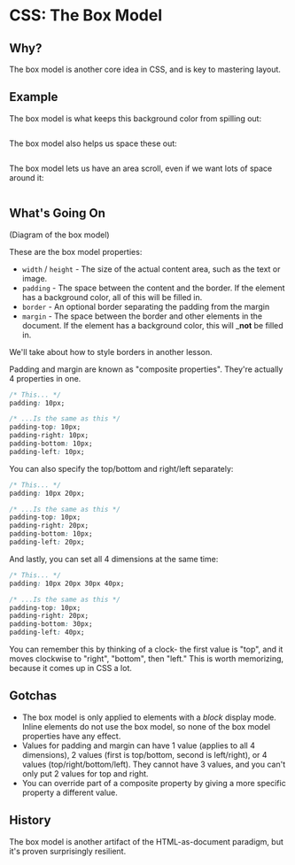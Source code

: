 # CSS: The Box Model

## Why?

The box model is another core idea in CSS, and is key to mastering layout.

## Example

The box model is what keeps this background color from spilling out:

```css
```

The box model also helps us space these out:

```css
```

The box model lets us have an area scroll, even if we want lots of space around it:

```css
```

## What's Going On

(Diagram of the box model)

These are the box model properties:

* `width` / `height` - The size of the actual content area, such as the text or image.
* `padding` - The space between the content and the border. If the element has a background color, all of this will be filled in.
* `border` - An optional border separating the padding from the margin
* `margin` - The space between the border and other elements in the document. If the element has a background color, this will  _**not** be filled in.

We'll take about how to style borders in another lesson.

Padding and margin are known as "composite properties". They're actually 4 properties in one.

```css
/* This... */
padding: 10px;

/* ...Is the same as this */
padding-top: 10px;
padding-right: 10px;
padding-bottom: 10px;
padding-left: 10px;
```

You can also specify the top/bottom and right/left separately:

```css
/* This... */
padding: 10px 20px;

/* ...Is the same as this */
padding-top: 10px;
padding-right: 20px;
padding-bottom: 10px;
padding-left: 20px;
```

And lastly, you can set all 4 dimensions at the same time:

```css
/* This... */
padding: 10px 20px 30px 40px;

/* ...Is the same as this */
padding-top: 10px;
padding-right: 20px;
padding-bottom: 30px;
padding-left: 40px;
```

You can remember this by thinking of a clock- the first value is "top", and it moves clockwise to "right", "bottom", then "left." This is worth memorizing, because it comes up in CSS a lot.

## Gotchas

* The box model is only applied to elements with a *block* display mode. Inline elements do not use the box model, so none of the box model properties have any effect.
* Values for padding and margin can have 1 value (applies to all 4 dimensions), 2 values (first is top/bottom, second is left/right), or 4 values (top/right/bottom/left). They cannot have 3 values, and you can't only put 2 values for top and right.
* You can override part of a composite property by giving a more specific property a different value.

## History

The box model is another artifact of the HTML-as-document paradigm, but it's proven surprisingly resilient.
